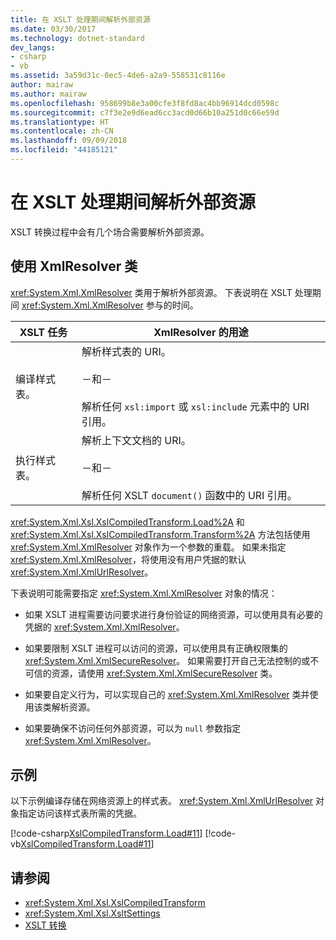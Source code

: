 ```yaml
---
title: 在 XSLT 处理期间解析外部资源
ms.date: 03/30/2017
ms.technology: dotnet-standard
dev_langs:
- csharp
- vb
ms.assetid: 3a59d31c-0ec5-4de6-a2a9-558531c8116e
author: mairaw
ms.author: mairaw
ms.openlocfilehash: 958699b8e3a00cfe3f8fd8ac4bb96914dcd0598c
ms.sourcegitcommit: c7f3e2e9d6ead6cc3acd0d66b10a251d0c66e59d
ms.translationtype: HT
ms.contentlocale: zh-CN
ms.lasthandoff: 09/09/2018
ms.locfileid: "44185121"
---
```

# <a name="resolving-external-resources-during-xslt-processing"></a>在 XSLT 处理期间解析外部资源
XSLT 转换过程中会有几个场合需要解析外部资源。  
  
## <a name="using-the-xmlresolver-class"></a>使用 XmlResolver 类  
 <xref:System.Xml.XmlResolver> 类用于解析外部资源。 下表说明在 XSLT 处理期间 <xref:System.Xml.XmlResolver> 参与的时间。  
  
|XSLT 任务|XmlResolver 的用途|  
|---------------|--------------------------------------|  
|编译样式表。|解析样式表的 URI。<br /><br /> －和－<br /><br /> 解析任何 `xsl:import` 或 `xsl:include` 元素中的 URI 引用。|  
|执行样式表。|解析上下文文档的 URI。<br /><br /> －和－<br /><br /> 解析任何 XSLT `document()` 函数中的 URI 引用。|  
  
 <xref:System.Xml.Xsl.XslCompiledTransform.Load%2A> 和 <xref:System.Xml.Xsl.XslCompiledTransform.Transform%2A> 方法包括使用 <xref:System.Xml.XmlResolver> 对象作为一个参数的重载。 如果未指定 <xref:System.Xml.XmlResolver>，将使用没有用户凭据的默认 <xref:System.Xml.XmlUrlResolver>。  
  
 下表说明可能需要指定 <xref:System.Xml.XmlResolver> 对象的情况：  
  
-   如果 XSLT 进程需要访问要求进行身份验证的网络资源，可以使用具有必要的凭据的 <xref:System.Xml.XmlResolver>。  
  
-   如果要限制 XSLT 进程可以访问的资源，可以使用具有正确权限集的 <xref:System.Xml.XmlSecureResolver>。 如果需要打开自己无法控制的或不可信的资源，请使用 <xref:System.Xml.XmlSecureResolver> 类。  
  
-   如果要自定义行为，可以实现自己的 <xref:System.Xml.XmlResolver> 类并使用该类解析资源。  
  
-   如果要确保不访问任何外部资源，可以为 `null` 参数指定 <xref:System.Xml.XmlResolver>。  
  
## <a name="example"></a>示例  
 以下示例编译存储在网络资源上的样式表。 <xref:System.Xml.XmlUrlResolver> 对象指定访问该样式表所需的凭据。  
  
 [!code-csharp[XslCompiledTransform.Load#11](../../../../samples/snippets/csharp/VS_Snippets_Data/XslCompiledTransform.Load/CS/Xslt_Load_v2.cs#11)]
 [!code-vb[XslCompiledTransform.Load#11](../../../../samples/snippets/visualbasic/VS_Snippets_Data/XslCompiledTransform.Load/VB/Xslt_Load_v2.vb#11)]  
  
## <a name="see-also"></a>请参阅

- <xref:System.Xml.Xsl.XslCompiledTransform>  
- <xref:System.Xml.Xsl.XsltSettings>  
- [XSLT 转换](../../../../docs/standard/data/xml/xslt-transformations.md)

